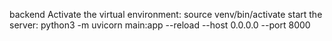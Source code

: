 backend
Activate the virtual environment: source venv/bin/activate
start the server: python3 -m uvicorn main:app --reload --host 0.0.0.0 --port 8000
